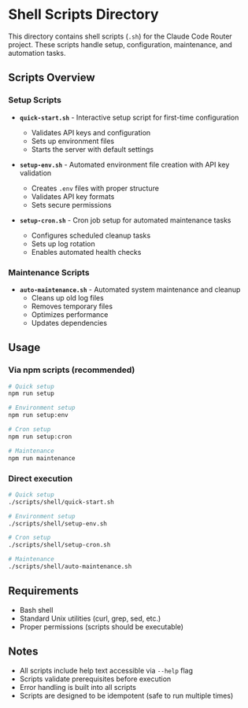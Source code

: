# Shell Scripts Directory

This directory contains shell scripts (`.sh`) for the Claude Code Router project. These scripts handle setup, configuration, maintenance, and automation tasks.

## Scripts Overview

### Setup Scripts
- **`quick-start.sh`** - Interactive setup script for first-time configuration
  - Validates API keys and configuration
  - Sets up environment files
  - Starts the server with default settings

- **`setup-env.sh`** - Automated environment file creation with API key validation
  - Creates `.env` files with proper structure
  - Validates API key formats
  - Sets secure permissions

- **`setup-cron.sh`** - Cron job setup for automated maintenance tasks
  - Configures scheduled cleanup tasks
  - Sets up log rotation
  - Enables automated health checks

### Maintenance Scripts
- **`auto-maintenance.sh`** - Automated system maintenance and cleanup
  - Cleans up old log files
  - Removes temporary files
  - Optimizes performance
  - Updates dependencies

## Usage

### Via npm scripts (recommended)
```bash
# Quick setup
npm run setup

# Environment setup
npm run setup:env

# Cron setup
npm run setup:cron

# Maintenance
npm run maintenance
```

### Direct execution
```bash
# Quick setup
./scripts/shell/quick-start.sh

# Environment setup
./scripts/shell/setup-env.sh

# Cron setup
./scripts/shell/setup-cron.sh

# Maintenance
./scripts/shell/auto-maintenance.sh
```

## Requirements

- Bash shell
- Standard Unix utilities (curl, grep, sed, etc.)
- Proper permissions (scripts should be executable)

## Notes

- All scripts include help text accessible via `--help` flag
- Scripts validate prerequisites before execution
- Error handling is built into all scripts
- Scripts are designed to be idempotent (safe to run multiple times)
